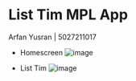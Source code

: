 # List Tim MPL App
Arfan Yusran | 5027211017

* Homescreen
![image](https://github.com/jezz16/Pemograman-Mobile/assets/99706251/80116c65-b924-4e6e-af35-45cef3cc5135)

* List Tim 
![image](https://github.com/jezz16/Pemograman-Mobile/assets/99706251/25352df6-e026-4491-a11c-605ec0e0d08a)




